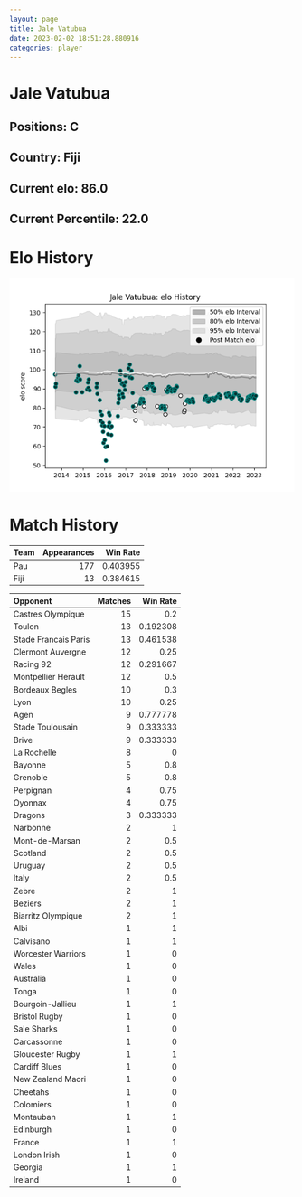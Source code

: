 ```yaml
---  
layout: page  
title: Jale Vatubua  
date: 2023-02-02 18:51:28.880916  
categories: player  
---
```

# Jale Vatubua

## Positions: C

## Country: Fiji

## Current elo: 86.0

## Current Percentile: 22.0

# Elo History


![elo history](history_JaleVatubua.png)
# Match History


| Team   |   Appearances |   Win Rate |
|:-------|--------------:|-----------:|
| Pau    |           177 |   0.403955 |
| Fiji   |            13 |   0.384615 |

| Opponent             |   Matches |   Win Rate |
|:---------------------|----------:|-----------:|
| Castres Olympique    |        15 |   0.2      |
| Toulon               |        13 |   0.192308 |
| Stade Francais Paris |        13 |   0.461538 |
| Clermont Auvergne    |        12 |   0.25     |
| Racing 92            |        12 |   0.291667 |
| Montpellier Herault  |        12 |   0.5      |
| Bordeaux Begles      |        10 |   0.3      |
| Lyon                 |        10 |   0.25     |
| Agen                 |         9 |   0.777778 |
| Stade Toulousain     |         9 |   0.333333 |
| Brive                |         9 |   0.333333 |
| La Rochelle          |         8 |   0        |
| Bayonne              |         5 |   0.8      |
| Grenoble             |         5 |   0.8      |
| Perpignan            |         4 |   0.75     |
| Oyonnax              |         4 |   0.75     |
| Dragons              |         3 |   0.333333 |
| Narbonne             |         2 |   1        |
| Mont-de-Marsan       |         2 |   0.5      |
| Scotland             |         2 |   0.5      |
| Uruguay              |         2 |   0.5      |
| Italy                |         2 |   0.5      |
| Zebre                |         2 |   1        |
| Beziers              |         2 |   1        |
| Biarritz Olympique   |         2 |   1        |
| Albi                 |         1 |   1        |
| Calvisano            |         1 |   1        |
| Worcester Warriors   |         1 |   0        |
| Wales                |         1 |   0        |
| Australia            |         1 |   0        |
| Tonga                |         1 |   0        |
| Bourgoin-Jallieu     |         1 |   1        |
| Bristol Rugby        |         1 |   0        |
| Sale Sharks          |         1 |   0        |
| Carcassonne          |         1 |   0        |
| Gloucester Rugby     |         1 |   1        |
| Cardiff Blues        |         1 |   0        |
| New Zealand Maori    |         1 |   0        |
| Cheetahs             |         1 |   0        |
| Colomiers            |         1 |   0        |
| Montauban            |         1 |   1        |
| Edinburgh            |         1 |   0        |
| France               |         1 |   1        |
| London Irish         |         1 |   0        |
| Georgia              |         1 |   1        |
| Ireland              |         1 |   0        |